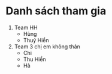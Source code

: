 # Danh sách tham gia

1. Team HH
    - Hùng
    - Thuý Hiền
2. Team 3 chị em không thân
    - Chi
    - Thu Hiền
    - Hà
